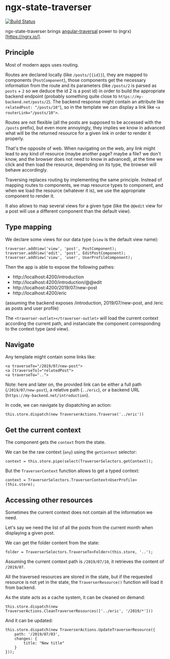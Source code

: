 # ngx-state-traverser

[![Build Status](https://travis-ci.com/guillotinaweb/ngx-state-traverser.svg?branch=master)](https://travis-ci.com/guillotinaweb/ngx-state-traverser)

ngx-state-traverser brings [angular-traversal](https://github.com/guillotinaweb/angular-traversal) power to (ngrx)[https://ngrx.io/].

## Principle

Most of modern apps uses routing.

Routes are declared locally (like `/posts/{{id}}`), they are mapped to components (`PostComponent`), those components get the necessary information from the route and its parameters (like `/posts/2` is parsed as `posts` + `2` so we deduce the id 2 is a post id) in order to build the appropriate backend endpoint (probably something quite close to `https://my-backend.net/posts/2`). The backend response might contain an attribute like `relatedPost: "/posts/10"`), so in the template we can display a link like `<a routerLink="/posts/10">`.

Routes are not flexible (all the posts are supposed to be accessed with the `/posts` prefix), but even more annoyingly, they implies we know in advanced what will be the returned resource for a given link in order to render it properly.

That's the opposite of web. When navigating on the web, any link might lead to any kind of resource (maybe another page? maybe a file? we don't know, and the browser does not need to know in advanced), at the time we click and then load the resource, depending on its type, the browser will behave accordingly.

Traversing replaces routing by implementing the same principle. Instead of mapping routes to components, we map resource types to component, and when we load the resource (whatever it is), we use the appropriate component to render it.

It also allows to map several views for a given type (like the `@@edit` view for a post will use a different component than the default view).

## Type mapping

We declare some views for our data type (`view` is the default view name):

```
traverser.addView('view', 'post', PostComponent);
traverser.addView('edit', 'post', EditPostComponent);
traverser.addView('view', 'user', UserProfileComponent);
```

Then the app is able to expose the following pathes:

- http://localhost:4200/introduction
- http://localhost:4200/introduction/@@edit
- http://localhost:4200/2019/07/new-post
- http://localhost:4200/eric

(assuming the backend exposes /introduction, 2019/07/new-post, and /eric as posts and user profile)

The `<traverser-outlet></traverser-outlet>` will load the current context according the current path, and instanciate the component corresponding to the context type (and view).

## Navigate

Any template might contain some links like:

```
<a traverseTo="/2019/07/new-post">
<a [traverseTo]="relatedPost">
<a traverseTo="..">
```

Note: here and later on, the provided link can be either a full path (`/2019/07/new-post`), a relative path (`../eric`), or a backend URL (`https://my-backend.net/introduction`).

In code, we can navigate by dispatching an action:

```
this.store.dispatch(new TraverserActions.Traverse('../eric'))
```

## Get the current context

The component gets the `context` from the state.

We can be the raw context (`any`) using the `getContext` selector:

```
context = this.store.pipe(select(TraverserSelectors.getContext));
```

But the `TraverserContext` function allows to get a typed context:

```
context = TraverserSelectors.TraverserContext<UserProfile>(this.store);
```

## Accessing other resources

Sometimes the current context does not contain all the information we need.

Let's say we need the list of all the posts from the current month when displaying a given post.

We can get the folder content from the state:

```
folder = TraverserSelectors.TraverseTo<Folder>(this.store, '..');
```

Assuming the current context path is `/2019/07/10`, it retrieves the content of `/2019/07`.

All the traversed resources are stored in the state, but if the requested resource is not yet in the state, the `TraverserResource()` function will load it from backend.

As the state acts as a cache system, it can be cleaned on demand:

```
this.store.dispatch(new TraverserActions.CleanTraverserResources(['../eric', '/2019/*']))
```

And it can be updated:

```
this.store.dispatch(new TraverserActions.UpdateTraverserResource({
    path: '/2019/07/03',
    changes: {
        title: "New title"
    }
}));
```
